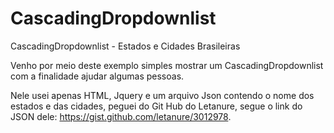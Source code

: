 # CascadingDropdownlist
CascadingDropdownlist - Estados e Cidades Brasileiras

Venho por meio deste exemplo simples mostrar um CascadingDropdownlist com a finalidade ajudar algumas pessoas.

Nele usei apenas HTML, Jquery e um arquivo Json contendo o nome dos estados e das cidades, peguei do Git Hub do Letanure, segue o link do JSON dele: https://gist.github.com/letanure/3012978.
